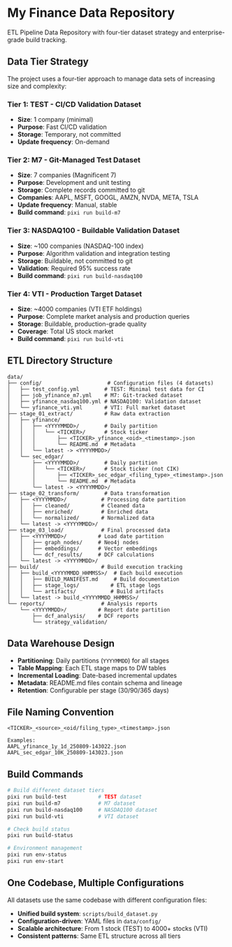 # My Finance Data Repository

ETL Pipeline Data Repository with four-tier dataset strategy and enterprise-grade build tracking.

## Data Tier Strategy

The project uses a four-tier approach to manage data sets of increasing size and complexity:

### Tier 1: TEST - CI/CD Validation Dataset
- **Size**: 1 company (minimal)
- **Purpose**: Fast CI/CD validation
- **Storage**: Temporary, not committed
- **Update frequency**: On-demand

### Tier 2: M7 - Git-Managed Test Dataset  
- **Size**: 7 companies (Magnificent 7)
- **Purpose**: Development and unit testing
- **Storage**: Complete records committed to git
- **Companies**: AAPL, MSFT, GOOGL, AMZN, NVDA, META, TSLA
- **Update frequency**: Manual, stable
- **Build command**: `pixi run build-m7`

### Tier 3: NASDAQ100 - Buildable Validation Dataset
- **Size**: ~100 companies (NASDAQ-100 index)
- **Purpose**: Algorithm validation and integration testing
- **Storage**: Buildable, not committed to git
- **Validation**: Required 95% success rate
- **Build command**: `pixi run build-nasdaq100`

### Tier 4: VTI - Production Target Dataset
- **Size**: ~4000 companies (VTI ETF holdings)
- **Purpose**: Complete market analysis and production queries
- **Storage**: Buildable, production-grade quality
- **Coverage**: Total US stock market
- **Build command**: `pixi run build-vti`

## ETL Directory Structure

```
data/
├── config/                     # Configuration files (4 datasets)
│   ├── test_config.yml        # TEST: Minimal test data for CI
│   ├── job_yfinance_m7.yml    # M7: Git-tracked dataset
│   ├── yfinance_nasdaq100.yml # NASDAQ100: Validation dataset  
│   └── yfinance_vti.yml       # VTI: Full market dataset
├── stage_01_extract/          # Raw data extraction
│   ├── yfinance/
│   │   ├── <YYYYMMDD>/        # Daily partition
│   │   │   └── <TICKER>/      # Stock ticker
│   │   │       ├── <TICKER>_yfinance_<oid>_<timestamp>.json
│   │   │       └── README.md  # Metadata
│   │   └── latest -> <YYYYMMDD>/
│   └── sec_edgar/
│       ├── <YYYYMMDD>/        # Daily partition  
│       │   └── <TICKER>/      # Stock ticker (not CIK)
│       │       ├── <TICKER>_sec_edgar_<filing_type>_<timestamp>.json
│       │       └── README.md  # Metadata
│       └── latest -> <YYYYMMDD>/
├── stage_02_transform/        # Data transformation
│   ├── <YYYYMMDD>/           # Processing date partition
│   │   ├── cleaned/          # Cleaned data
│   │   ├── enriched/         # Enriched data
│   │   └── normalized/       # Normalized data
│   └── latest -> <YYYYMMDD>/
├── stage_03_load/            # Final processed data
│   ├── <YYYYMMDD>/          # Load date partition
│   │   ├── graph_nodes/     # Neo4j nodes
│   │   ├── embeddings/      # Vector embeddings
│   │   └── dcf_results/     # DCF calculations
│   └── latest -> <YYYYMMDD>/
├── build/                    # Build execution tracking
│   ├── build_<YYYYMMDD_HHMMSS>/  # Each build execution
│   │   ├── BUILD_MANIFEST.md     # Build documentation
│   │   ├── stage_logs/          # ETL stage logs
│   │   └── artifacts/           # Build artifacts
│   └── latest -> build_<YYYYMMDD_HHMMSS>/
└── reports/                  # Analysis reports
    └── <YYYYMMDD>/          # Report date partition
        ├── dcf_analysis/    # DCF reports
        └── strategy_validation/
```

## Data Warehouse Design

- **Partitioning**: Daily partitions (`YYYYMMDD`) for all stages
- **Table Mapping**: Each ETL stage maps to DW tables  
- **Incremental Loading**: Date-based incremental updates
- **Metadata**: README.md files contain schema and lineage
- **Retention**: Configurable per stage (30/90/365 days)

## File Naming Convention

```
<TICKER>_<source>_<oid/filing_type>_<timestamp>.json

Examples:
AAPL_yfinance_1y_1d_250809-143022.json
AAPL_sec_edgar_10K_250809-143023.json
```

## Build Commands

```bash
# Build different dataset tiers
pixi run build-test          # TEST dataset
pixi run build-m7            # M7 dataset 
pixi run build-nasdaq100     # NASDAQ100 dataset
pixi run build-vti           # VTI dataset

# Check build status
pixi run build-status

# Environment management
pixi run env-status
pixi run env-start
```

## One Codebase, Multiple Configurations

All datasets use the same codebase with different configuration files:
- **Unified build system**: `scripts/build_dataset.py`
- **Configuration-driven**: YAML files in `data/config/`
- **Scalable architecture**: From 1 stock (TEST) to 4000+ stocks (VTI)
- **Consistent patterns**: Same ETL structure across all tiers